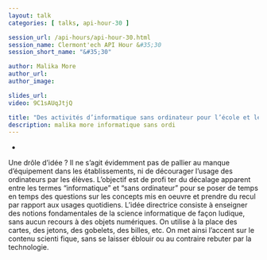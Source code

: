 ```yaml
---
layout: talk
categories: [ talks, api-hour-30 ]

session_url: /api-hours/api-hour-30.html
session_name: Clermont'ech API Hour &#35;30
session_short_name: "&#35;30"

author: Malika More
author_url:
author_image:

slides_url:
video: 9C1sAUqJtjQ

title: "Des activités d’informatique sans ordinateur pour l’école et le collège"
description: malika more informatique sans ordi
---
```

-

Une drôle d’idée ? Il ne s’agit évidemment pas de pallier au manque d’équipement dans les établissements, ni de décourager l’usage des ordinateurs par les élèves. L’objectif est de profi ter du décalage apparent entre les termes “informatique” et “sans ordinateur” pour se poser de temps en temps des questions sur les concepts mis en oeuvre et prendre du recul par rapport aux usages quotidiens. L’idée directrice consiste à enseigner des notions fondamentales de la science informatique de façon ludique, sans aucun recours à des objets numériques. On utilise à la place des cartes, des jetons, des gobelets, des billes, etc. On met ainsi l’accent sur le contenu scienti fique, sans se laisser éblouir ou au contraire rebuter par la technologie.
